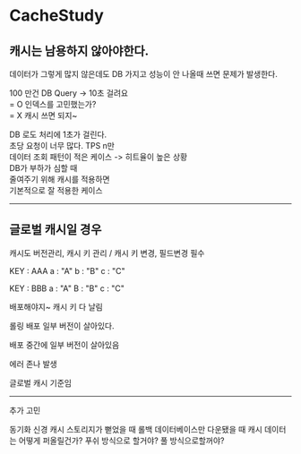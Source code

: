 # CacheStudy

## 캐시는 남용하지 않아야한다.

데이터가 그렇게 많지 않은데도 
DB 가지고 성능이 안 나올때 쓰면
문제가 발생한다.

100 만건
DB Query -> 10초 걸려요 \
= O 인덱스를 고민했는가? \
= X 캐시 쓰면 되지~

DB 로도 처리에 1초가 걸린다. \
초당 요청이 너무 많다. TPS n만 \
데이터 조회 패턴이 적은 케이스 -> 히트율이 높은 상황 \
DB가 부하가 심할 때 \
줄여주기 위해 캐시를 적용하면 \
기본적으로 잘 적용한 케이스 


---
## 글로벌 캐시일 경우

캐시도 버전관리, 캐시 키 관리 / 캐시 키 변경, 필드변경 필수

KEY : AAA
a : "A"
b : "B"
c : "C"

KEY : BBB
a : "A" 
B : "B"
c : "C"

배포해야지~
캐시 키 다 날림

롤링 배포
일부 버전이 살아있다.

배포 중간에 일부 버전이 살아있음

에러 존나 발생

글로벌 캐시 기준임

---
추가 고민

동기화 신경
캐시 스토리지가 뻗었을 때 롤백
데이터베이스만 다운됐을 때 캐시 데이터는 어떻게 퍼올릴건가?
푸쉬 방식으로 할거야? 풀 방식으로할꺼야?
